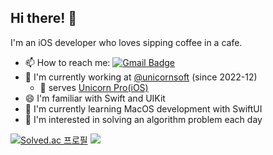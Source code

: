 ## Hi there! 👋

I'm an iOS developer who loves sipping coffee in a cafe.

- 📫 How to reach me: [![Gmail Badge](https://img.shields.io/badge/Gmail-d14836?style=flat-square&logo=Gmail&logoColor=white&link=mailto:sinbein9@gmail.com)](mailto:sinbein9@gmail.com)
- 🔭 I'm currently working at [@unicornsoft](https://www.unicorn-soft.com/) (since 2022-12)
  - 🦄 serves [Unicorn Pro(iOS)](https://apps.apple.com/app/id1672492731)
- 😄 I'm familiar with Swift and UIKit
- 🌱 I'm currently learning MacOS development with SwiftUI   
- 🧩 I'm interested in solving an algorithm problem each day   

[![Solved.ac 프로필](http://mazassumnida.wtf/api/generate_badge?boj=honghoker)](https://solved.ac/honghoker)
<img src="http://mazandi.herokuapp.com/api?handle=honghoker&theme=warm"/>

<!--
- 🔭 I’m currently working on ...
- 🌱 I’m currently learning ...
- 👯 I’m looking to collaborate on ...
- 🤔 I’m looking for help with ...
- 💬 Ask me about ...
- 📫 How to reach me: ...
- 😄 Pronouns: ...
- ⚡ Fun fact: ...
-->
